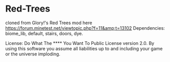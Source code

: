 # Red-Trees
cloned from Glory!'s Red Trees mod here https://forum.minetest.net/viewtopic.php?f=11&amp;t=13102
Dependencies: biome_lib, default, stairs, doors, dye.

License: Do What The **** You Want To Public License version 2.0.
By using this software you assume all liabilities up to and including your game or the universe imploding.
